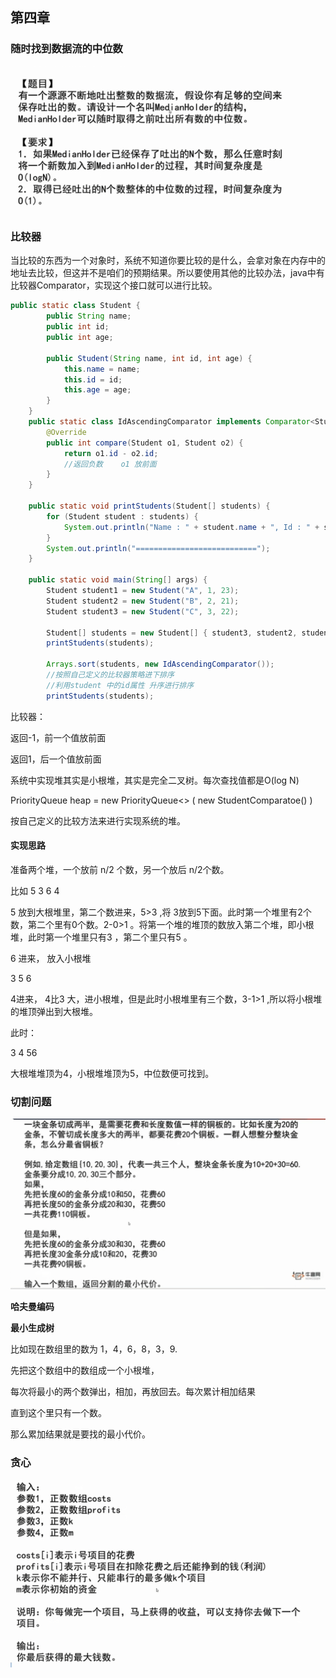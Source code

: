 ## 第四章

### 随时找到数据流的中位数

![1564670266864](第四章.assets/1564670266864.png)



### 比较器

当比较的东西为一个对象时，系统不知道你要比较的是什么，会拿对象在内存中的地址去比较，但这并不是咱们的预期结果。所以要使用其他的比较办法，java中有比较器Comparator，实现这个接口就可以进行比较。

```java
public static class Student {
		public String name;
		public int id;
		public int age;

		public Student(String name, int id, int age) {
			this.name = name;
			this.id = id;
			this.age = age;
		}
	}
	public static class IdAscendingComparator implements Comparator<Student> {
		@Override
		public int compare(Student o1, Student o2) {
			return o1.id - o2.id;
            //返回负数    o1 放前面
		}
	}

	public static void printStudents(Student[] students) {
		for (Student student : students) {
			System.out.println("Name : " + student.name + ", Id : " + student.id + ", Age : " + student.age);
		}
		System.out.println("===========================");
	}

	public static void main(String[] args) {
		Student student1 = new Student("A", 1, 23);
		Student student2 = new Student("B", 2, 21);
		Student student3 = new Student("C", 3, 22);

		Student[] students = new Student[] { student3, student2, student1 };
		printStudents(students);

		Arrays.sort(students, new IdAscendingComparator());
        //按照自己定义的比较器策略进下排序
        //利用student 中的id属性 升序进行排序
		printStudents(students);

```

比较器：

返回-1，前一个值放前面

返回1，后一个值放前面

系统中实现堆其实是小根堆，其实是完全二叉树。每次查找值都是O(log N)

PriorityQueue<Student> heap = new PriorityQueue<> ( new StudentComparatoe()  )

按自己定义的比较方法来进行实现系统的堆。



#### 实现思路

准备两个堆，一个放前 n/2 个数，另一个放后 n/2个数。

比如   5 3  6 4

5   放到大根堆里，第二个数进来，5>3   ,将 3放到5下面。此时第一个堆里有2个数，第二个里有0个数。2-0>1 。将第一个堆的堆顶的数放入第二个堆，即小根堆，此时第一个堆里只有3 ，第二个里只有5 。

6 进来， 放入小根堆 

3        5 6

4进来， 4比3 大，进小根堆，但是此时小根堆里有三个数，3-1>1  ,所以将小根堆的堆顶弹出到大根堆。

此时：

3 4     56 

大根堆堆顶为4，小根堆堆顶为5，中位数便可找到。













### 切割问题

![1564671568968](第四章.assets/1564671568968.png)

  

**哈夫曼编码**

**最小生成树**

比如现在数组里的数为    1，4，6，8，3，9.

先把这个数组中的数组成一个小根堆，

每次将最小的两个数弹出，相加，再放回去。每次累计相加结果

直到这个里只有一个数。

那么累加结果就是要找的最小代价。





### 贪心

![1564672282317](第四章.assets/1564672282317.png)



